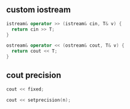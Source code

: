 ## custom iostream
```cpp
istream& operator >> (istream& cin, T& v) {
  return cin >> T;
}

ostream& operator << (ostream& cout, T& v) {
  return cout << T;
}
```

## cout precision
```cpp
cout << fixed;

cout << setprecision(n);
```
